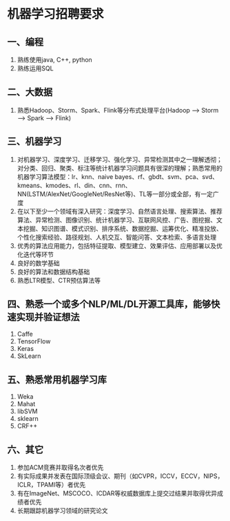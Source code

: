 
# 机器学习招聘要求

## 一、编程
1. 熟练使用java, C++, python
2. 熟练运用SQL

## 二、大数据
1. 熟悉Hadoop、Storm、Spark、Flink等分布式处理平台(Hadoop —> Storm —> Spark —> Flink)

## 三、机器学习
1. 对机器学习、深度学习、迁移学习、强化学习、异常检测其中之一理解透彻；对分类、回归、聚类、标注等统计机器学习问题具有很深的理解；熟悉常用的机器学习算法模型：lr、knn、naive bayes、rf、gbdt、svm、pca、svd、kmeans、kmodes、rl、din、cnn、rnn、NN(LSTM/AlexNet/GoogleNet/ResNet等)、TL等一部分或全部，有一定广度 
2. 在以下至少一个领域有深入研究：深度学习、自然语言处理、搜索算法、推荐算法、异常检测、图像识别、统计机器学习、互联网风控、广告、图挖掘、文本挖掘、知识图谱、模式识别、排序系统、数据挖掘、运筹优化、精准投放、个性化搜索经验、路径规划、人机交互、智能问答、文本检索、多语言处理
3. 优秀的算法应用能力，包括特征提取、模型建立、效果评估、应用部署以及优化迭代等环节
4. 良好的数学基础
5. 良好的算法和数据结构基础
6. 熟悉LTR模型、CTR预估算法等

## 四、熟悉一个或多个NLP/ML/DL开源工具库，能够快速实现并验证想法
1. Caffe
2. TensorFlow
3. Keras
4. SkLearn

## 五、熟悉常用机器学习库
1. Weka
2. Mahat
3. libSVM
4. sklearn
5. CRF++

## 六、其它
1. 参加ACM竞赛并取得名次者优先
2. 有实际成果并发表在国际顶级会议、期刊（如CVPR，ICCV，ECCV，NIPS，ICLR，TPAMI等）者优先
3. 有在ImageNet、MSCOCO、ICDAR等权威数据库上提交过结果并取得优异成绩者优先
4. 长期跟踪机器学习领域的研究论文

